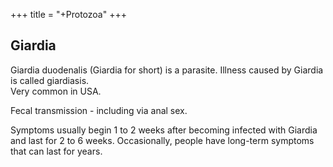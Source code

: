 +++
title = "+Protozoa"
+++

## Giardia
Giardia duodenalis (Giardia for short) is a parasite. Illness caused by Giardia is called giardiasis.  
Very common in USA.

Fecal transmission - including via anal sex.

Symptoms usually begin 1 to 2 weeks after becoming infected with Giardia and last for 2 to 6 weeks. Occasionally, people have long-term symptoms that can last for years.